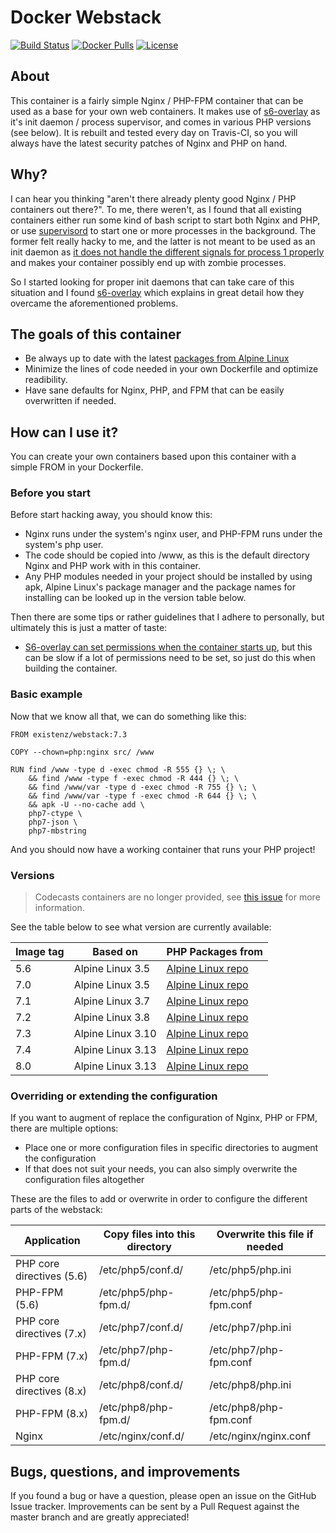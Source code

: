 # Docker Webstack

[![Build Status](https://img.shields.io/github/workflow/status/eXistenZNL/Docker-Webstack/Build%20containers?style=flat-square)](https://github.com/eXistenZNL/Docker-Webstack/actions) [![Docker Pulls](https://img.shields.io/docker/pulls/existenz/webstack.svg?style=flat-square)](https://hub.docker.com/r/existenz/webstack/) [![License](https://img.shields.io/github/license/existenznl/docker-webstack.svg?style=flat-square)](https://github.com/eXistenZNL/Docker-Webstack/blob/master/LICENSE)

## About

This container is a fairly simple Nginx / PHP-FPM container that can be used as a base for your own web containers. It makes use of [s6-overlay](https://github.com/just-containers/s6-overlay) as it's init daemon / process supervisor, and comes in various PHP versions (see below). It is rebuilt and tested every day on Travis-CI, so you will always have the latest security patches of Nginx and PHP on hand.

## Why?

I can hear you thinking "aren't there already plenty good Nginx / PHP containers out there?".
To me, there weren't, as I found that all existing containers either run some kind of bash script to start both Nginx and PHP, or use [supervisord](http://supervisord.org/) to start one or more processes in the background.
The former felt really hacky to me, and the latter is not meant to be used as an init daemon as [it does not handle the different signals for process 1 properly](https://blog.phusion.nl/2015/01/20/docker-and-the-pid-1-zombie-reaping-problem/) and makes your container possibly end up with zombie processes.

So I started looking for proper init daemons that can take care of this situation and I found [s6-overlay](https://github.com/just-containers/s6-overlay) which explains in great detail how they overcame the aforementioned problems.

## The goals of this container

- Be always up to date with the latest [packages from Alpine Linux](https://pkgs.alpinelinux.org/packages)
- Minimize the lines of code needed in your own Dockerfile and optimize readibility.
- Have sane defaults for Nginx, PHP, and FPM that can be easily overwritten if needed.

## How can I use it?

You can create your own containers based upon this container with a simple FROM in your Dockerfile.

### Before you start

Before start hacking away, you should know this:
- Nginx runs under the system's nginx user, and PHP-FPM runs under the system's php user.
- The code should be copied into /www, as this is the default directory Nginx and PHP work with in this container.
- Any PHP modules needed in your project should be installed by using apk, Alpine Linux's package manager and the package names for installing can be looked up in the version table below.

Then there are some tips or rather guidelines that I adhere to personally, but ultimately this is just a matter of taste:
- [S6-overlay can set permissions when the container starts up](https://github.com/just-containers/s6-overlay#fixing-ownership--permissions), but this can be slow if a lot of permissions need to be set, so just do this when building the container.

### Basic example

Now that we know all that, we can do something like this:
```
FROM existenz/webstack:7.3

COPY --chown=php:nginx src/ /www

RUN find /www -type d -exec chmod -R 555 {} \; \
    && find /www -type f -exec chmod -R 444 {} \; \
    && find /www/var -type d -exec chmod -R 755 {} \; \
    && find /www/var -type f -exec chmod -R 644 {} \; \
    && apk -U --no-cache add \
    php7-ctype \
    php7-json \
    php7-mbstring
```
And you should now have a working container that runs your PHP project!

### Versions

> Codecasts containers are no longer provided, see [this issue](https://github.com/codecasts/php-alpine/issues/131) for more information.

See the table below to see what version are currently available:

| Image tag     | Based on          | PHP Packages from                                                                 |
|---------------|-------------------|-----------------------------------------------------------------------------------|
| 5.6           | Alpine Linux 3.5  | [Alpine Linux repo](https://pkgs.alpinelinux.org/packages?name=php5*&branch=v3.5) |
| 7.0           | Alpine Linux 3.5  | [Alpine Linux repo](https://pkgs.alpinelinux.org/packages?name=php7*&branch=v3.5) |
| 7.1           | Alpine Linux 3.7  | [Alpine Linux repo](https://pkgs.alpinelinux.org/packages?name=php7*&branch=v3.7) |
| 7.2           | Alpine Linux 3.8  | [Alpine Linux repo](https://pkgs.alpinelinux.org/packages?name=php7*&branch=v3.8) |
| 7.3           | Alpine Linux 3.10 | [Alpine Linux repo](https://pkgs.alpinelinux.org/packages?name=php7*&branch=v3.10)|
| 7.4           | Alpine Linux 3.13 | [Alpine Linux repo](https://pkgs.alpinelinux.org/packages?name=php7*&branch=v3.13)|
| 8.0           | Alpine Linux 3.13 | [Alpine Linux repo](https://pkgs.alpinelinux.org/packages?name=php8*&branch=v3.13)|

### Overriding or extending the configuration

If you want to augment of replace the configuration of Nginx, PHP or FPM, there are multiple options:
- Place one or more configuration files in specific directories to augment the configuration
- If that does not suit your needs, you can also simply overwrite the configuration files altogether

These are the files to add or overwrite in order to configure the different parts of the webstack:

| Application               | Copy files into this directory | Overwrite this file if needed |
|---------------------------|--------------------------------|-------------------------------|
| PHP core directives (5.6) | /etc/php5/conf.d/              | /etc/php5/php.ini             |
| PHP-FPM (5.6)             | /etc/php5/php-fpm.d/           | /etc/php5/php-fpm.conf        |
| PHP core directives (7.x) | /etc/php7/conf.d/              | /etc/php7/php.ini             |
| PHP-FPM (7.x)             | /etc/php7/php-fpm.d/           | /etc/php7/php-fpm.conf        |
| PHP core directives (8.x) | /etc/php8/conf.d/              | /etc/php8/php.ini             |
| PHP-FPM (8.x)             | /etc/php8/php-fpm.d/           | /etc/php8/php-fpm.conf        |
| Nginx                     | /etc/nginx/conf.d/             | /etc/nginx/nginx.conf         |

## Bugs, questions, and improvements

If you found a bug or have a question, please open an issue on the GitHub Issue tracker.
Improvements can be sent by a Pull Request against the master branch and are greatly appreciated!
